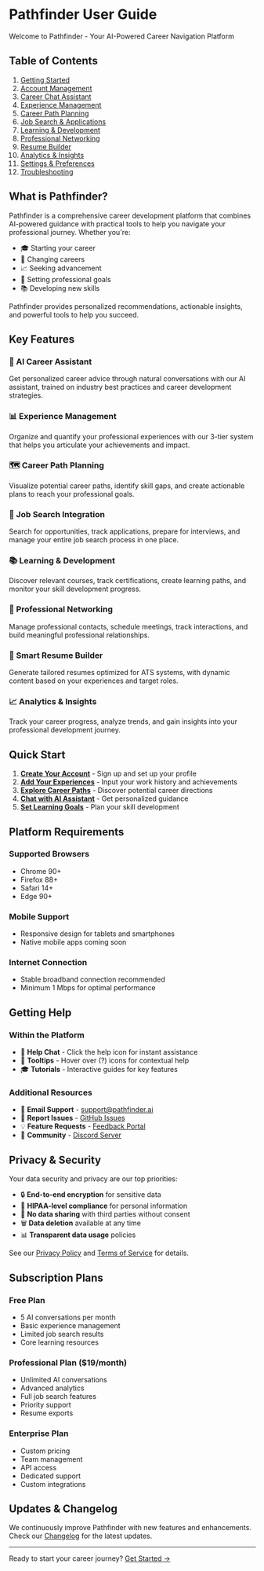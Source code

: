 # Pathfinder User Guide

Welcome to Pathfinder - Your AI-Powered Career Navigation Platform

## Table of Contents

1. [Getting Started](./getting-started.md)
2. [Account Management](./account-management.md)
3. [Career Chat Assistant](./career-chat.md)
4. [Experience Management](./experience-management.md)
5. [Career Path Planning](./career-planning.md)
6. [Job Search & Applications](./job-search.md)
7. [Learning & Development](./learning-development.md)
8. [Professional Networking](./networking.md)
9. [Resume Builder](./resume-builder.md)
10. [Analytics & Insights](./analytics.md)
11. [Settings & Preferences](./settings.md)
12. [Troubleshooting](./troubleshooting.md)

## What is Pathfinder?

Pathfinder is a comprehensive career development platform that combines AI-powered guidance with practical tools to help you navigate your professional journey. Whether you're:

- 🎓 Starting your career
- 🔄 Changing careers
- 📈 Seeking advancement
- 🎯 Setting professional goals
- 📚 Developing new skills

Pathfinder provides personalized recommendations, actionable insights, and powerful tools to help you succeed.

## Key Features

### 🤖 AI Career Assistant
Get personalized career advice through natural conversations with our AI assistant, trained on industry best practices and career development strategies.

### 📊 Experience Management
Organize and quantify your professional experiences with our 3-tier system that helps you articulate your achievements and impact.

### 🗺️ Career Path Planning
Visualize potential career paths, identify skill gaps, and create actionable plans to reach your professional goals.

### 💼 Job Search Integration
Search for opportunities, track applications, prepare for interviews, and manage your entire job search process in one place.

### 📚 Learning & Development
Discover relevant courses, track certifications, create learning paths, and monitor your skill development progress.

### 🤝 Professional Networking
Manage professional contacts, schedule meetings, track interactions, and build meaningful professional relationships.

### 📄 Smart Resume Builder
Generate tailored resumes optimized for ATS systems, with dynamic content based on your experiences and target roles.

### 📈 Analytics & Insights
Track your career progress, analyze trends, and gain insights into your professional development journey.

## Quick Start

1. **[Create Your Account](./getting-started.md#creating-your-account)** - Sign up and set up your profile
2. **[Add Your Experiences](./experience-management.md#adding-experiences)** - Input your work history and achievements
3. **[Explore Career Paths](./career-planning.md#exploring-paths)** - Discover potential career directions
4. **[Chat with AI Assistant](./career-chat.md#starting-a-conversation)** - Get personalized guidance
5. **[Set Learning Goals](./learning-development.md#setting-goals)** - Plan your skill development

## Platform Requirements

### Supported Browsers
- Chrome 90+
- Firefox 88+
- Safari 14+
- Edge 90+

### Mobile Support
- Responsive design for tablets and smartphones
- Native mobile apps coming soon

### Internet Connection
- Stable broadband connection recommended
- Minimum 1 Mbps for optimal performance

## Getting Help

### Within the Platform
- 💬 **Help Chat** - Click the help icon for instant assistance
- 📖 **Tooltips** - Hover over (?) icons for contextual help
- 🎓 **Tutorials** - Interactive guides for key features

### Additional Resources
- 📧 **Email Support** - support@pathfinder.ai
- 🐛 **Report Issues** - [GitHub Issues](https://github.com/pathfinder/issues)
- 💡 **Feature Requests** - [Feedback Portal](https://feedback.pathfinder.ai)
- 👥 **Community** - [Discord Server](https://discord.gg/pathfinder)

## Privacy & Security

Your data security and privacy are our top priorities:

- 🔒 **End-to-end encryption** for sensitive data
- 🏥 **HIPAA-level compliance** for personal information
- 🚫 **No data sharing** with third parties without consent
- 🗑️ **Data deletion** available at any time
- 📊 **Transparent data usage** policies

See our [Privacy Policy](https://pathfinder.ai/privacy) and [Terms of Service](https://pathfinder.ai/terms) for details.

## Subscription Plans

### Free Plan
- 5 AI conversations per month
- Basic experience management
- Limited job search results
- Core learning resources

### Professional Plan ($19/month)
- Unlimited AI conversations
- Advanced analytics
- Full job search features
- Priority support
- Resume exports

### Enterprise Plan
- Custom pricing
- Team management
- API access
- Dedicated support
- Custom integrations

## Updates & Changelog

We continuously improve Pathfinder with new features and enhancements. Check our [Changelog](https://pathfinder.ai/changelog) for the latest updates.

---

Ready to start your career journey? [Get Started →](./getting-started.md)